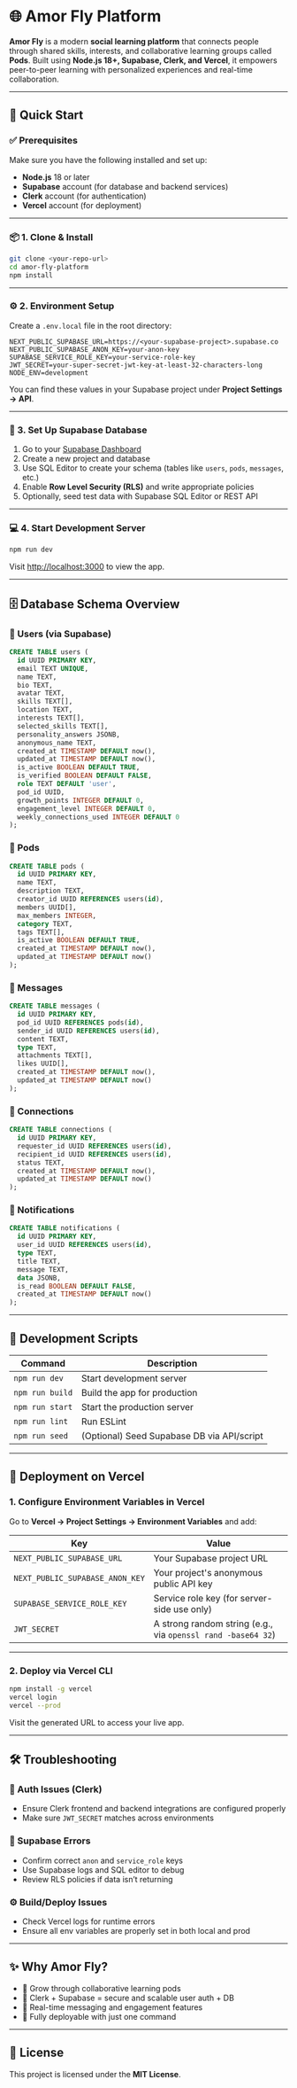 # 🌐 Amor Fly Platform

**Amor Fly** is a modern **social learning platform** that connects people through shared skills, interests, and collaborative learning groups called **Pods**. Built using **Node.js 18+, Supabase, Clerk, and Vercel**, it empowers peer-to-peer learning with personalized experiences and real-time collaboration.

---

## 🚀 Quick Start

### ✅ Prerequisites

Make sure you have the following installed and set up:

- **Node.js** 18 or later
- **Supabase** account (for database and backend services)
- **Clerk** account (for authentication)
- **Vercel** account (for deployment)

---

### 📦 1. Clone & Install

```bash
git clone <your-repo-url>
cd amor-fly-platform
npm install
```

---

### ⚙️ 2. Environment Setup

Create a `.env.local` file in the root directory:

```env
NEXT_PUBLIC_SUPABASE_URL=https://<your-supabase-project>.supabase.co
NEXT_PUBLIC_SUPABASE_ANON_KEY=your-anon-key
SUPABASE_SERVICE_ROLE_KEY=your-service-role-key
JWT_SECRET=your-super-secret-jwt-key-at-least-32-characters-long
NODE_ENV=development
```

You can find these values in your Supabase project under **Project Settings → API**.

---

### 🧩 3. Set Up Supabase Database

1. Go to your [Supabase Dashboard](https://app.supabase.com)
2. Create a new project and database
3. Use SQL Editor to create your schema (tables like `users`, `pods`, `messages`, etc.)
4. Enable **Row Level Security (RLS)** and write appropriate policies
5. Optionally, seed test data with Supabase SQL Editor or REST API

---

### 💻 4. Start Development Server

```bash
npm run dev
```

Visit [http://localhost:3000](http://localhost:3000) to view the app.

---

## 🗄️ Database Schema Overview

### 📍 Users (via Supabase)

```sql
CREATE TABLE users (
  id UUID PRIMARY KEY,
  email TEXT UNIQUE,
  name TEXT,
  bio TEXT,
  avatar TEXT,
  skills TEXT[],
  location TEXT,
  interests TEXT[],
  selected_skills TEXT[],
  personality_answers JSONB,
  anonymous_name TEXT,
  created_at TIMESTAMP DEFAULT now(),
  updated_at TIMESTAMP DEFAULT now(),
  is_active BOOLEAN DEFAULT TRUE,
  is_verified BOOLEAN DEFAULT FALSE,
  role TEXT DEFAULT 'user',
  pod_id UUID,
  growth_points INTEGER DEFAULT 0,
  engagement_level INTEGER DEFAULT 0,
  weekly_connections_used INTEGER DEFAULT 0
);
```

### 👥 Pods

```sql
CREATE TABLE pods (
  id UUID PRIMARY KEY,
  name TEXT,
  description TEXT,
  creator_id UUID REFERENCES users(id),
  members UUID[],
  max_members INTEGER,
  category TEXT,
  tags TEXT[],
  is_active BOOLEAN DEFAULT TRUE,
  created_at TIMESTAMP DEFAULT now(),
  updated_at TIMESTAMP DEFAULT now()
);
```

### 💬 Messages

```sql
CREATE TABLE messages (
  id UUID PRIMARY KEY,
  pod_id UUID REFERENCES pods(id),
  sender_id UUID REFERENCES users(id),
  content TEXT,
  type TEXT,
  attachments TEXT[],
  likes UUID[],
  created_at TIMESTAMP DEFAULT now(),
  updated_at TIMESTAMP DEFAULT now()
);
```

### 🤝 Connections

```sql
CREATE TABLE connections (
  id UUID PRIMARY KEY,
  requester_id UUID REFERENCES users(id),
  recipient_id UUID REFERENCES users(id),
  status TEXT,
  created_at TIMESTAMP DEFAULT now(),
  updated_at TIMESTAMP DEFAULT now()
);
```

### 🔔 Notifications

```sql
CREATE TABLE notifications (
  id UUID PRIMARY KEY,
  user_id UUID REFERENCES users(id),
  type TEXT,
  title TEXT,
  message TEXT,
  data JSONB,
  is_read BOOLEAN DEFAULT FALSE,
  created_at TIMESTAMP DEFAULT now()
);
```

---

## 🧪 Development Scripts

| Command              | Description                                  |
|----------------------|----------------------------------------------|
| `npm run dev`        | Start development server                     |
| `npm run build`      | Build the app for production                 |
| `npm run start`      | Start the production server                  |
| `npm run lint`       | Run ESLint                                   |
| `npm run seed`       | (Optional) Seed Supabase DB via API/script   |

---

## 🚀 Deployment on Vercel

### 1. Configure Environment Variables in Vercel

Go to **Vercel → Project Settings → Environment Variables** and add:

| Key                         | Value                                                    |
|----------------------------|----------------------------------------------------------|
| `NEXT_PUBLIC_SUPABASE_URL` | Your Supabase project URL                                |
| `NEXT_PUBLIC_SUPABASE_ANON_KEY` | Your project's anonymous public API key          |
| `SUPABASE_SERVICE_ROLE_KEY` | Service role key (for server-side use only)              |
| `JWT_SECRET`               | A strong random string (e.g., via `openssl rand -base64 32`) |

---

### 2. Deploy via Vercel CLI

```bash
npm install -g vercel
vercel login
vercel --prod
```

Visit the generated URL to access your live app.

---

## 🛠️ Troubleshooting

### 🔐 Auth Issues (Clerk)
- Ensure Clerk frontend and backend integrations are configured properly
- Make sure `JWT_SECRET` matches across environments

### 🧪 Supabase Errors
- Confirm correct `anon` and `service_role` keys
- Use Supabase logs and SQL editor to debug
- Review RLS policies if data isn’t returning

### ⚙️ Build/Deploy Issues
- Check Vercel logs for runtime errors
- Ensure all env variables are properly set in both local and prod

---

## ✨ Why Amor Fly?

- 🌱 Grow through collaborative learning pods
- 🔐 Clerk + Supabase = secure and scalable user auth + DB
- 💬 Real-time messaging and engagement features
- 🚀 Fully deployable with just one command

---

## 📜 License

This project is licensed under the **MIT License**.
